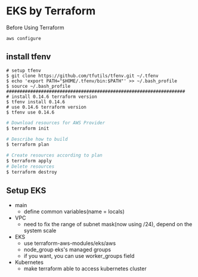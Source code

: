 # EKS by Terraform

Before Using Terraform
```shell
aws configure
```

## install tfenv
```shell
# setup tfenv
$ git clone https://github.com/tfutils/tfenv.git ~/.tfenv
$ echo 'export PATH="$HOME/.tfenv/bin:$PATH"' >> ~/.bash_profile
$ source ~/.bash_profile
###################################################################
# install 0.14.6 terraform version
$ tfenv install 0.14.6
# use 0.14.6 terraform version
$ tfenv use 0.14.6
```

```bash
# Download resources for AWS Provider
$ terraform init

# Describe how to build
$ terraform plan

# Create resources according to plan
$ terraform apply
# Delete resources
$ terraform destroy
```

## Setup EKS
- main
  - define common variables(name = locals)
- VPC
  - need to fix the range of subnet mask(now using /24), depend on the system scale
- EKS
  - use terraform-aws-modules/eks/aws
  - node_group eks's managed groups
  - if you want, you can use worker_groups field
- Kubernetes
  - make terraform able to access kubernetes cluster

